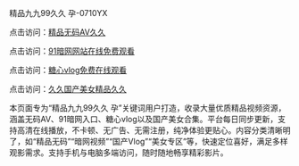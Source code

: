 精品九九99久久 孕-0710YX

点击访问：<a href="https://heiliaoxwd5i8.pages.dev">精品无码AV久久</a>

点击访问：<a href="https://heiliaowzu4ur.pages.dev">91暗网网站在线免费观看</a>

点击访问：<a href="https://heiliaozj3tjd.pages.dev">糖心vlog免费在线观看</a>

点击访问：<a href="https://heiliaoe8ajia.pages.dev">久久国产美女精品久久</a>

本页面专为“精品九九99久久 孕”关键词用户打造，收录大量优质精品视频资源，涵盖无码AV、91暗网入口、糖心vlog以及国产美女合集。平台每日同步更新，支持高清在线播放，不卡顿、无广告、无需注册，纯净体验更贴心。内容分类清晰明了，如“精品无码”“暗网视频”“国产Vlog”“美女专区”等，快速定位喜好，满足多样观影需求。支持手机与电脑多端访问，随时随地畅享精彩影片。

<span style="display:none;">[Canonical link](https://github.com/mot20250710/so5 ）</span>
